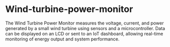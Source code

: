 # Wind-turbine-power-monitor
The Wind Turbine Power Monitor measures the voltage, current, and power generated by a small wind turbine using sensors and a microcontroller. Data can be displayed on an LCD or sent to an IoT dashboard, allowing real-time monitoring of energy output and system performance.

